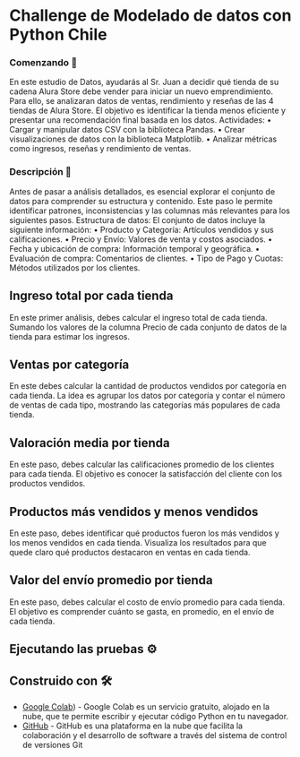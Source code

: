 # Challenge de Modelado de datos con Python Chile

### Comenzando 🚀
En este estudio de Datos,  ayudarás al Sr. Juan a decidir qué tienda de su cadena Alura Store debe vender para iniciar 
un nuevo emprendimiento. Para ello, se analizaran datos de ventas, rendimiento y reseñas de las 4 tiendas de Alura Store. 
El objetivo es identificar la tienda menos eficiente y presentar una recomendación final basada en los datos.
Actividades:
•	Cargar y manipular datos CSV con la biblioteca Pandas.
•	Crear visualizaciones de datos con la biblioteca Matplotlib.
•	Analizar métricas como ingresos, reseñas y rendimiento de ventas.


### Descripción 🔧
Antes de pasar a análisis detallados, es esencial explorar el conjunto de datos para comprender su estructura y contenido. 
Este paso le permite identificar patrones, inconsistencias y las columnas más relevantes para los siguientes pasos.
Estructura de datos:
El conjunto de datos incluye la siguiente información:
•	Producto y Categoría: Artículos vendidos y sus calificaciones.
•	Precio y Envío: Valores de venta y costos asociados.
•	Fecha y ubicación de compra: Información temporal y geográfica.
•	Evaluación de compra: Comentarios de clientes.
•	Tipo de Pago y Cuotas: Métodos utilizados por los clientes.


## Ingreso total por cada tienda
En este primer análisis, debes calcular el ingreso total de cada tienda. Sumando los valores de la columna Precio de cada conjunto de datos de la tienda para estimar los ingresos.

## Ventas por categoría
En este debes calcular la cantidad de productos vendidos por categoría en cada tienda. La idea es agrupar los datos por categoría y contar el número de ventas de cada tipo, mostrando las categorías más populares de cada tienda.


## Valoración media por tienda
En este paso, debes calcular las calificaciones promedio de los clientes para cada tienda. El objetivo es conocer la satisfacción del cliente con los productos vendidos.


## Productos más vendidos y menos vendidos
En este paso, debes identificar qué productos fueron los más vendidos y los menos vendidos en cada tienda. Visualiza los resultados para que quede claro qué productos destacaron en ventas en cada tienda.


## Valor del envío promedio por tienda
En este paso, debes calcular el costo de envío promedio para cada tienda. El objetivo es comprender cuánto se gasta, en promedio, en el envío de cada tienda.






## Ejecutando las pruebas ⚙️








## Construido con 🛠️

* [Google Colab](https://colab.research.google.com/)) - Google Colab es un servicio gratuito, alojado en la nube, que te permite escribir y ejecutar código Python en tu navegador.
* [GitHub](https://github.com/) - GitHub es una plataforma en la nube que facilita la colaboración y el desarrollo de software a través del sistema de control de versiones Git

